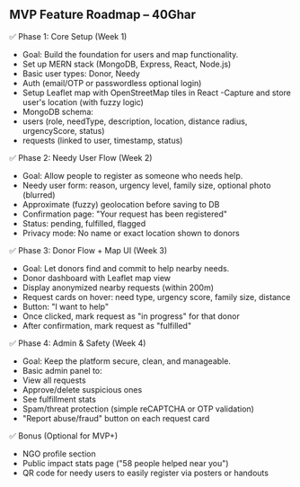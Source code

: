## MVP Feature Roadmap – 40Ghar

✅ Phase 1: Core Setup (Week 1)

- Goal: Build the foundation for users and map functionality.
- Set up MERN stack (MongoDB, Express, React, Node.js)
- Basic user types: Donor, Needy
- Auth (email/OTP or passwordless optional login)
- Setup Leaflet map with OpenStreetMap tiles in React
  -Capture and store user's location (with fuzzy logic)
- MongoDB schema:
- users (role, needType, description, location, distance radius, urgencyScore, status)
- requests (linked to user, timestamp, status)

✅ Phase 2: Needy User Flow (Week 2)

- Goal: Allow people to register as someone who needs help.
- Needy user form: reason, urgency level, family size, optional photo (blurred)
- Approximate (fuzzy) geolocation before saving to DB
- Confirmation page: "Your request has been registered"
- Status: pending, fulfilled, flagged
- Privacy mode: No name or exact location shown to donors

✅ Phase 3: Donor Flow + Map UI (Week 3)

- Goal: Let donors find and commit to help nearby needs.
- Donor dashboard with Leaflet map view
- Display anonymized nearby requests (within 200m)
- Request cards on hover: need type, urgency score, family size, distance
- Button: "I want to help"
- Once clicked, mark request as "in progress" for that donor
- After confirmation, mark request as "fulfilled"

✅ Phase 4: Admin & Safety (Week 4)

- Goal: Keep the platform secure, clean, and manageable.
- Basic admin panel to:
- View all requests
- Approve/delete suspicious ones
- See fulfillment stats
- Spam/threat protection (simple reCAPTCHA or OTP validation)
- "Report abuse/fraud" button on each request card

✅ Bonus (Optional for MVP+)

- NGO profile section
- Public impact stats page ("58 people helped near you")
- QR code for needy users to easily register via posters or handouts

